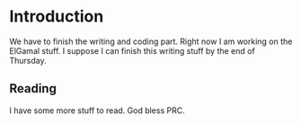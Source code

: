 # Introduction #
We have to finish the writing and coding part. Right now I am working
on the ElGamal stuff. I suppose I can finish this writing stuff by the
end of Thursday.

## Reading ##
I have some more stuff to read. God bless PRC.

